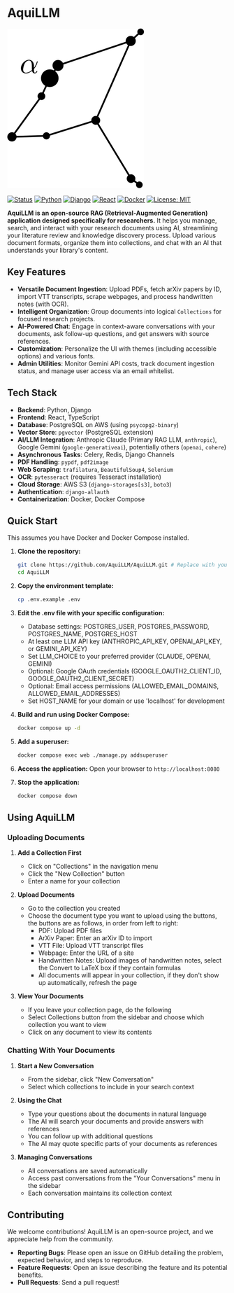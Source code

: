 # AquiLLM


![AquiLLM Logo](aquillm/aquillm/static/images/aquila.svg)

[![Status](https://img.shields.io/badge/Status-Active-success.svg)]()
[![Python](https://img.shields.io/badge/Python-3.12-blue.svg)](https://www.python.org/)
[![Django](https://img.shields.io/badge/Django-5.1-green.svg)](https://www.djangoproject.com/)
[![React](https://img.shields.io/badge/React-Frontend-61DAFB.svg)](https://reactjs.org/)
[![Docker](https://img.shields.io/badge/Docker-Compose-blue.svg)](https://www.docker.com/)
[![License: MIT](https://img.shields.io/badge/License-MIT-yellow.svg)](https://opensource.org/licenses/MIT)


**AquiLLM is an open-source RAG (Retrieval-Augmented Generation) application designed specifically for researchers.** It helps you manage, search, and interact with your research documents using AI, streamlining your literature review and knowledge discovery process. Upload various document formats, organize them into collections, and chat with an AI that understands your library's content.

<!-- ![AquiLLM Screenshot](path/to/screenshot.gif) -->

## Key Features

*   **Versatile Document Ingestion**: Upload PDFs, fetch arXiv papers by ID, import VTT transcripts, scrape webpages, and process handwritten notes (with OCR).
*   **Intelligent Organization**: Group documents into logical `Collections` for focused research projects.
*   **AI-Powered Chat**: Engage in context-aware conversations with your documents, ask follow-up questions, and get answers with source references.
*   **Customization**: Personalize the UI with themes (including accessible options) and various fonts.
*   **Admin Utilities**: Monitor Gemini API costs, track document ingestion status, and manage user access via an email whitelist.

## Tech Stack

*   **Backend**: Python, Django
*   **Frontend**: React, TypeScript
*   **Database**: PostgreSQL on AWS (using `psycopg2-binary`)
*   **Vector Store**: `pgvector` (PostgreSQL extension)
*   **AI/LLM Integration**: Anthropic Claude (Primary RAG LLM, `anthropic`), Google Gemini (`google-generativeai`), potentially others (`openai`, `cohere`)
*   **Asynchronous Tasks**: Celery, Redis, Django Channels
*   **PDF Handling**: `pypdf`, `pdf2image`
*   **Web Scraping**: `trafilatura`, `BeautifulSoup4`, `Selenium`
*   **OCR**: `pytesseract` (requires Tesseract installation)
*   **Cloud Storage**: AWS S3 (`django-storages[s3]`, `boto3`)
*   **Authentication**: `django-allauth`
*   **Containerization**: Docker, Docker Compose

## Quick Start

This assumes you have Docker and Docker Compose installed.

1.  **Clone the repository:**
    ```bash
    git clone https://github.com/AquiLLM/AquiLLM.git # Replace with your repo URL
    cd AquiLLM
    ```
2.  **Copy the environment template:**
    ```bash
    cp .env.example .env
    ```
3.  **Edit the .env file with your specific configuration:**
    - Database settings: POSTGRES_USER, POSTGRES_PASSWORD, POSTGRES_NAME, POSTGRES_HOST
    - At least one LLM API key (ANTHROPIC_API_KEY, OPENAI_API_KEY, or GEMINI_API_KEY)
    - Set LLM_CHOICE to your preferred provider (CLAUDE, OPENAI, GEMINI)
    - Optional: Google OAuth credentials (GOOGLE_OAUTH2_CLIENT_ID, GOOGLE_OAUTH2_CLIENT_SECRET)
    - Optional: Email access permissions (ALLOWED_EMAIL_DOMAINS, ALLOWED_EMAIL_ADDRESSES)
    - Set HOST_NAME for your domain or use 'localhost' for development

4.  **Build and run using Docker Compose:**
    ```bash
    docker compose up -d 
    ```

4. **Add a superuser:**
   ```bash
   docker compose exec web ./manage.py addsuperuser
   ```

5.  **Access the application:**
    Open your browser to `http://localhost:8080`

7.  **Stop the application:**
    ```bash
    docker compose down
    ```

## Using AquiLLM

### Uploading Documents

1. **Add a Collection First**
   - Click on "Collections" in the navigation menu
   - Click the "New Collection" button
   - Enter a name for your collection

2. **Upload Documents**
   - Go to the collection you created
   - Choose the document type you want to upload using the buttons, the buttons are as follows, in order from left to right:
     - PDF: Upload PDF files
     - ArXiv Paper: Enter an arXiv ID to import 
     - VTT File: Upload VTT transcript files
     - Webpage: Enter the URL of a site 
     - Handwritten Notes: Upload images of handwritten notes, select the Convert to LaTeX box if they contain formulas
     - All documents will appear in your collection, if they don't show up automatically, refresh the page
     
3. **View Your Documents**
   - If you leave your collection page, do the following
   - Select Collections button from the sidebar and choose which collection you want to view
   - Click on any document to view its contents

### Chatting With Your Documents

1. **Start a New Conversation**
   - From the sidebar, click "New Conversation"
   - Select which collections to include in your search context

2. **Using the Chat**
   - Type your questions about the documents in natural language
   - The AI will search your documents and provide answers with references
   - You can follow up with additional questions
   - The AI may quote specific parts of your documents as references

3. **Managing Conversations**
   - All conversations are saved automatically
   - Access past conversations from the "Your Conversations" menu in the sidebar
   - Each conversation maintains its collection context

## Contributing

We welcome contributions! AquiLLM is an open-source project, and we appreciate help from the community.

*   **Reporting Bugs**: Please open an issue on GitHub detailing the problem, expected behavior, and steps to reproduce.
*   **Feature Requests**: Open an issue describing the feature and its potential benefits.
*   **Pull Requests**: Send a pull request!
